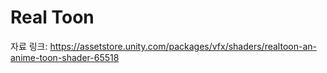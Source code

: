 # Real Toon

자료 링크: https://assetstore.unity.com/packages/vfx/shaders/realtoon-an-anime-toon-shader-65518